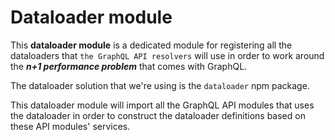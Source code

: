 # Dataloader module

This **dataloader module** is a dedicated module for registering all the dataloaders that `the GraphQL API resolvers` will use in order to work around the **_n+1 performance problem_** that comes with GraphQL.

The dataloader solution that we're using is the `dataloader` npm package.

This dataloader module will import all the GraphQL API modules that uses the dataloader in order to construct the dataloader definitions based on these API modules' services.

